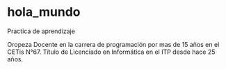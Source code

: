 # hola_mundo
Practica de aprendizaje


Oropeza
Docente en la carrera de programación por mas de 15 años en el CETis N°67.
Título de Licenciado en Informática en el ITP desde hace 25 años.

